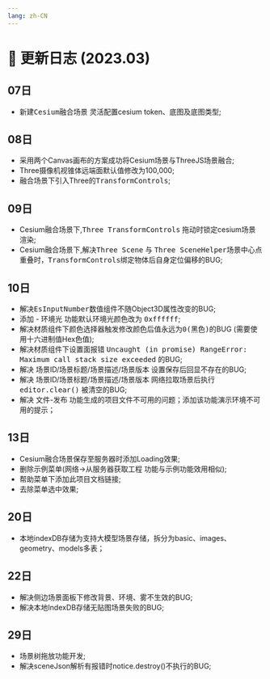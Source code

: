```yaml
---
lang: zh-CN
---
```


# :date: 更新日志 (2023.03)

## 07日
* <kbd>新建Cesium融合场景</kbd> 灵活配置cesium token、底图及底图类型;

## 08日
* 采用两个Canvas画布的方案成功将Cesium场景与ThreeJS场景融合;
* Three摄像机视锥体远端面默认值修改为100,000;
* 融合场景下引入Three的<kbd>TransformControls</kbd>;

## 09日
* Cesium融合场景下,<kbd>Three TransformControls</kbd> 拖动时锁定cesium场景渲染;
* Cesium融合场景下,解决<kbd>Three Scene</kbd> 与 <kbd>Three SceneHelper</kbd>场景中心点重叠时，<kbd>TransformControls</kbd>绑定物体后自身定位偏移的BUG;

## 10日
* 解决<kbd>EsInputNumber</kbd>数值组件不随Object3D属性改变的BUG;
* 添加 - 环境光 功能默认环境光颜色改为 <kbd>0xffffff</kbd>;
* 解决材质组件下颜色选择器触发修改颜色后值永远为<kbd>0(黑色)</kbd>的BUG (需要使用十六进制值Hex色值);
* 解决材质组件下设置面报错 <kbd>Uncaught (in promise) RangeError: Maximum call stack size exceeded</kbd> 的BUG;
* 解决 场景ID/场景标题/场景描述/场景版本 设置保存后回显不存在的BUG;
* 解决 场景ID/场景标题/场景描述/场景版本 网络拉取场景后执行 <kbd>editor.clear()</kbd> 被清空的BUG;
* 解决 文件-发布 功能生成的项目文件不可用的问题；添加该功能演示环境不可用的提示；

## 13日
* Cesium融合场景保存至服务器时添加Loading效果;
* 删除示例菜单(网络->从服务器获取工程 功能与示例功能效用相似);
* 帮助菜单下添加此项目文档链接;
* 去除菜单选中效果;

## 20日
* 本地indexDB存储为支持大模型场景存储，拆分为basic、images、geometry、models多表；

## 22日
* 解决侧边场景面板下修改背景、环境、雾不生效的BUG;
* 解决本地IndexDB存储无贴图场景失败的BUG;

## 29日
* 场景树拖放功能开发;
* 解决sceneJson解析有报错时notice.destroy()不执行的BUG;